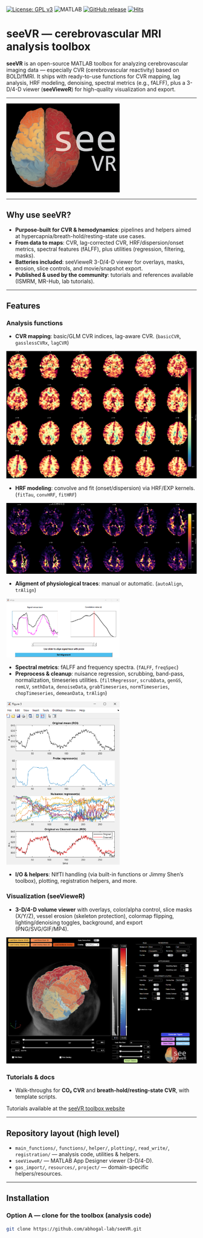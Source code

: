[![License: GPL v3](https://img.shields.io/badge/License-GPLv3-blue.svg)](https://www.gnu.org/licenses/gpl-3.0)
![MATLAB](https://img.shields.io/badge/MATLAB-R2020+-orange.svg)
[![GitHub release](https://img.shields.io/github/v/release/abhogal-lab/seeVR)](https://github.com/abhogal-lab/seeVR/releases)
[![Hits](https://hits.sh/github.com/abhogal-lab/seeVR.svg?style=flat-square&color=blue&label=views)](https://hits.sh/github.com/abhogal-lab/seeVR/)

# seeVR — cerebrovascular MRI analysis toolbox

**seeVR** is an open-source MATLAB toolbox for analyzing cerebrovascular imaging data — especially CVR (cerebrovascular reactivity) based on BOLD/fMRI. It ships with ready-to-use functions for CVR mapping, lag analysis, HRF modeling, denoising, spectral metrics (e.g., fALFF), plus a 3-D/4-D viewer (**seeVieweR**) for high-quality visualization and export.

---

<img src="docs/logo.png" alt="Logo" width="300"/>

---

## Why use seeVR?

- **Purpose-built for CVR & hemodynamics**: pipelines and helpers aimed at hypercapnia/breath-hold/resting-state use cases.  
- **From data to maps**: CVR, lag-corrected CVR, HRF/dispersion/onset metrics, spectral features (fALFF), plus utilities (regression, filtering, masks).  
- **Batteries included**: seeVieweR 3-D/4-D viewer for overlays, masks, erosion, slice controls, and movie/snapshot export.  
- **Published & used by the community**: tutorials and references available (ISMRM, MR-Hub, lab tutorials).  

---

## Features

### Analysis functions
- **CVR mapping**: basic/GLM CVR indices, lag-aware CVR. (`basicCVR`, `gasslessCVRx`, `lagCVR`) 

<img src="docs/CVR.png" alt="Logo" width="600"/>

- **HRF modeling**: convolve and fit (onset/dispersion) via HRF/EXP kernels. (`fitTau`, `convHRF`, `fitHRF`)  

<img src="docs/dispersion.png" alt="Logo" width="600"/>

- **Aligment of physiological traces**: manual or automatic. (`autoAlign`, `trAlign`)  

<img src="docs/align.png" alt="Logo" width="300"/>

- **Spectral metrics**: fALFF and frequency spectra. (`fALFF`, `freqSpec`)  
- **Preprocess & cleanup**: nuisance regression, scrubbing, band-pass, normalization, timeseries utilities. (`filtRegressor`, `scrubData`, `genGS`, `remLV`, `smthData`, `denoiseData`, `grabTimeseries`, `normTimeseries`, `chopTimeseries`, `demeanData`, `trAlign`)  

<img src="docs/scrub.png" alt="Logo" width="300"/>

- **I/O & helpers**: NIfTI handling (via built-in functions or Jimmy Shen’s toolbox), plotting, registration helpers, and more.  

### Visualization (seeVieweR)
- **3-D/4-D volume viewer** with overlays, color/alpha control, slice masks (X/Y/Z), vessel erosion (skeleton protection), colormap flipping, lighting/denoising toggles, background, and export (PNG/SVG/GIF/MP4).  

![LOGO](docs/volumetric.png)

### Tutorials & docs
- Walk-throughs for **CO₂ CVR** and **breath-hold/resting-state CVR**, with template scripts.

Tutorials available at the [seeVR toolbox website](https://www.seevr.nl/tutorials/)


---

## Repository layout (high level)

- `main_functions/`, `functions/`, `helper/`, `plotting/`, `read_write/`, `registration/` — analysis code, utilities & helpers.  
- `seeVieweR/` — MATLAB App Designer viewer (3-D/4-D).  
- `gas_import/`, `resources/`, `project/` — domain-specific helpers/resources.  

---

## Installation

### Option A — clone for the toolbox (analysis code)
```bash
git clone https://github.com/abhogal-lab/seeVR.git
